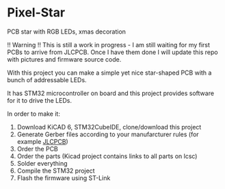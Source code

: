 # Pixel-Star
PCB star with RGB LEDs, xmas decoration


!! Warning !!
This is still a work in progress - I am still waiting for my first PCBs to arrive from JLCPCB.
Once I have them done I will update this repo with pictures and firmware source code.


With this project you can make a simple yet nice star-shaped PCB with a bunch of addressable LEDs.

It has STM32 microcontroller on board and this project provides software for it to drive the LEDs.

In order to make it:

1. Download KiCAD 6, STM32CubeIDE, clone/download this project
2. Generate Gerber files according to your manufarcturer rules (for example [JLCPCB](https://support.jlcpcb.com/article/194-how-to-generate-gerber-and-drill-files-in-kicad-6))
3. Order the PCB
4. Order the parts (Kicad project contains links to all parts on lcsc)
5. Solder everything
6. Compile the STM32 project
7. Flash the firmware using ST-Link
